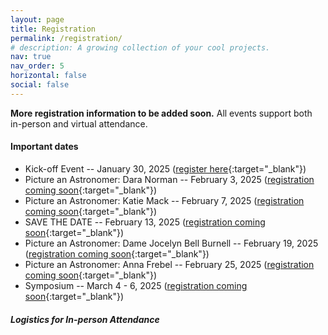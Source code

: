 ```yaml
---
layout: page
title: Registration
permalink: /registration/
# description: A growing collection of your cool projects.
nav: true
nav_order: 5
horizontal: false
social: false
---
```


**More registration information to be added soon.** All events support both in-person and virtual attendance.

#### Important dates
- Kick-off Event -- January 30, 2025 ([register here](https://docs.google.com/forms/d/1aoZqLiu0woXlWP5EOr7J5kd93tlrJpk1bMbaSU4y6Jk/viewform?edit_requested=true){:target="_blank"})
- Picture an Astronomer: Dara Norman -- February 3, 2025 ([registration coming soon](){:target="_blank"})
- Picture an Astronomer: Katie Mack -- February 7, 2025 ([registration coming soon](){:target="_blank"})
- SAVE THE DATE -- February 13, 2025 ([registration coming soon](){:target="_blank"})
- Picture an Astronomer: Dame Jocelyn Bell Burnell -- February 19, 2025 ([registration coming soon](){:target="_blank"})
- Picture an Astronomer: Anna Frebel -- February 25, 2025 ([registration coming soon](){:target="_blank"})
- Symposium -- March 4 - 6, 2025 ([registration coming soon](){:target="_blank"})

##### Logistics for In-person Attendance
